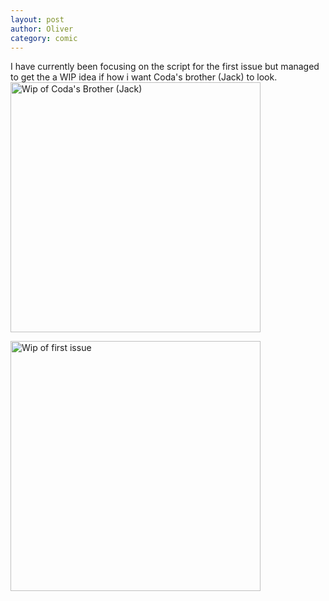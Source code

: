 ```yaml
---
layout: post
author: Oliver
category: comic
---
```


I have currently been focusing on the script for the first issue but managed to get the a WIP idea if how i want Coda's brother (Jack) to look.
<br>
<img src="https://oliverheib.github.io/E-PortfolioInJekyll/images/comic/JackWIP__01.jpg" alt="Wip of Coda's Brother (Jack)" style="width:400px; float: none;"/>
<p><img src="https://oliverheib.github.io/E-PortfolioInJekyll/images/comic/Issue1Page1WIP__01.jpg" alt="Wip of first issue" style="width:400px; float: none;"/></p><br>
